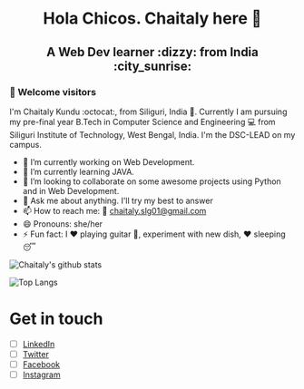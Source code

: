 <h1 align="center"> <b> Hola Chicos. Chaitaly here 👋 </b> </h1>
<h2 align="center"> <b> A Web Dev learner :dizzy: from India :city_sunrise: </b> </h2>

### :rainbow: Welcome visitors

<!-- ![GitHub label](https://img.shields.io/static/v1?label=C&message=Intermediate&color=<green>)
![GitHub label](https://img.shields.io/static/v1?label=Python&message=Intermediate&color=<Yellow>)
![GitHub label](https://img.shields.io/static/v1?label=Web_Development&message=Intermediate&color=<Red>)
![GitHub label](https://img.shields.io/static/v1?label=Java&message=Beginner&color=<green>)
![GitHub label](https://img.shields.io/static/v1?label=CPP&message=Intermediate&color=<red>) -->


I'm Chaitaly Kundu :octocat:, from Siliguri, India :city_sunset:. Currently I am pursuing my pre-final year B.Tech in Computer Science and Engineering :computer: from Siliguri Institute of Technology, West Bengal, India. I'm the DSC-LEAD on my campus.



- 🔭 I’m currently working on Web Development. 
- 🌱 I’m currently learning JAVA.
- 👯 I’m looking to collaborate on some awesome projects using Python and in Web Development.
- 💬 Ask me about anything. I'll try my best to answer
- 📫 How to reach me: :e-mail: chaitaly.slg01@gmail.com
- 😄 Pronouns: she/her
- ⚡ Fun fact: I :heart: playing guitar :guitar:, experiment with new dish, :heart: sleeping :sleeping:




![Chaitaly's github stats](https://github-readme-stats.vercel.app/api?username=Chaitalykundu&show_icons=true&theme=tokyonight)

![Top Langs](https://github-readme-stats.vercel.app/api/top-langs/?username=Chaitalykundu&layout=compact&theme=tokyonight)

# Get in touch

- [ ] [LinkedIn](http://www.linkedin.com/in/chaitaly-kundu-476968175/)
- [ ] [Twitter](http://twitter.com/chaitaly_kundu/)
- [ ] [Facebook](http://www.facebook.com/profile.php?id=100008943342189/)
- [ ] [Instagram](http://www.instagram.com/__m__o_n__i__/)
